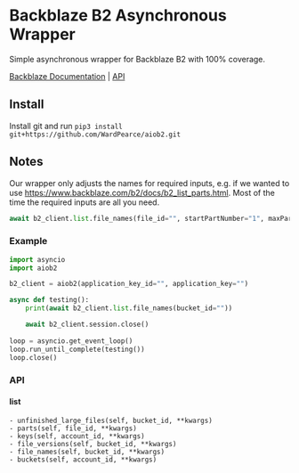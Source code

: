 # Backblaze B2 Asynchronous Wrapper
Simple asynchronous wrapper for Backblaze B2 with 100% coverage.

[Backblaze Documentation](https://www.backblaze.com/b2/docs) | [API](#API)

## Install
Install git and run ``pip3 install git+https://github.com/WardPearce/aiob2.git``

## Notes
Our wrapper only adjusts the names for required inputs, e.g. if we wanted to use https://www.backblaze.com/b2/docs/b2_list_parts.html. Most of the time the required inputs are all you need. 
```py
await b2_client.list.file_names(file_id="", startPartNumber="1", maxPartCount="100")
```

### Example
```py
import asyncio
import aiob2

b2_client = aiob2(application_key_id="", application_key="")

async def testing():
    print(await b2_client.list.file_names(bucket_id=""))

    await b2_client.session.close()
    
loop = asyncio.get_event_loop()
loop.run_until_complete(testing())
loop.close()
```

### API
#### list
    - unfinished_large_files(self, bucket_id, **kwargs)
    - parts(self, file_id, **kwargs)
    - keys(self, account_id, **kwargs)
    - file_versions(self, bucket_id, **kwargs)
    - file_names(self, bucket_id, **kwargs)
    - buckets(self, account_id, **kwargs)